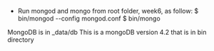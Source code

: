 - Run mongod and mongo from root folder, week6, as follow:
$ bin/mongod --config mongod.conf
$ bin/mongo

MongoDB is in _data/db 
This is a mongoDB version 4.2 that is in bin directory